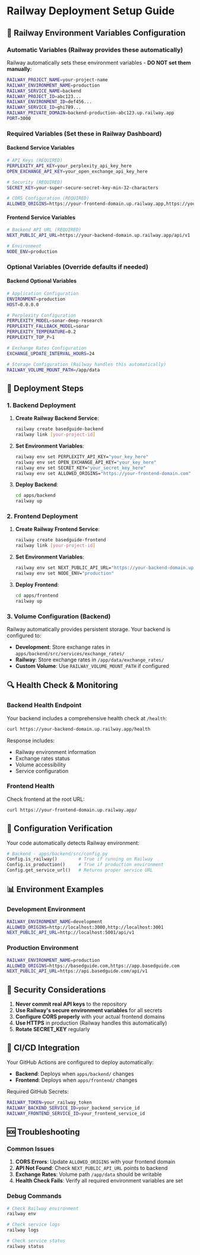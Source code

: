# Railway Deployment Setup Guide

## 🚂 Railway Environment Variables Configuration

### Automatic Variables (Railway provides these automatically)

Railway automatically sets these environment variables - **DO NOT set them manually**:

```bash
RAILWAY_PROJECT_NAME=your-project-name
RAILWAY_ENVIRONMENT_NAME=production
RAILWAY_SERVICE_NAME=backend
RAILWAY_PROJECT_ID=abc123...
RAILWAY_ENVIRONMENT_ID=def456...
RAILWAY_SERVICE_ID=ghi789...
RAILWAY_PRIVATE_DOMAIN=backend-production-abc123.up.railway.app
PORT=3000
```

### Required Variables (Set these in Railway Dashboard)

#### Backend Service Variables

```bash
# API Keys (REQUIRED)
PERPLEXITY_API_KEY=your_perplexity_api_key_here
OPEN_EXCHANGE_API_KEY=your_open_exchange_api_key_here

# Security (REQUIRED)
SECRET_KEY=your-super-secure-secret-key-min-32-characters

# CORS Configuration (REQUIRED)
ALLOWED_ORIGINS=https://your-frontend-domain.up.railway.app,https://your-custom-domain.com
```

#### Frontend Service Variables

```bash
# Backend API URL (REQUIRED)
NEXT_PUBLIC_API_URL=https://your-backend-domain.up.railway.app/api/v1

# Environment
NODE_ENV=production
```

### Optional Variables (Override defaults if needed)

#### Backend Optional Variables

```bash
# Application Configuration
ENVIRONMENT=production
HOST=0.0.0.0

# Perplexity Configuration
PERPLEXITY_MODEL=sonar-deep-research
PERPLEXITY_FALLBACK_MODEL=sonar
PERPLEXITY_TEMPERATURE=0.2
PERPLEXITY_TOP_P=1

# Exchange Rates Configuration
EXCHANGE_UPDATE_INTERVAL_HOURS=24

# Storage Configuration (Railway handles this automatically)
RAILWAY_VOLUME_MOUNT_PATH=/app/data
```

## 🚀 Deployment Steps

### 1. Backend Deployment

1. **Create Railway Backend Service**:
   ```bash
   railway create basedguide-backend
   railway link [your-project-id]
   ```

2. **Set Environment Variables**:
   ```bash
   railway env set PERPLEXITY_API_KEY="your_key_here"
   railway env set OPEN_EXCHANGE_API_KEY="your_key_here"  
   railway env set SECRET_KEY="your_secret_key_here"
   railway env set ALLOWED_ORIGINS="https://your-frontend-domain.com"
   ```

3. **Deploy Backend**:
   ```bash
   cd apps/backend
   railway up
   ```

### 2. Frontend Deployment

1. **Create Railway Frontend Service**:
   ```bash
   railway create basedguide-frontend
   railway link [your-project-id]
   ```

2. **Set Environment Variables**:
   ```bash
   railway env set NEXT_PUBLIC_API_URL="https://your-backend-domain.up.railway.app/api/v1"
   railway env set NODE_ENV="production"
   ```

3. **Deploy Frontend**:
   ```bash
   cd apps/frontend
   railway up
   ```

### 3. Volume Configuration (Backend)

Railway automatically provides persistent storage. Your backend is configured to:

- **Development**: Store exchange rates in `apps/backend/src/services/exchange_rates/`
- **Railway**: Store exchange rates in `/app/data/exchange_rates/`
- **Custom Volume**: Use `RAILWAY_VOLUME_MOUNT_PATH` if configured

## 🔍 Health Check & Monitoring

### Backend Health Endpoint

Your backend includes a comprehensive health check at `/health`:

```bash
curl https://your-backend-domain.up.railway.app/health
```

Response includes:
- Railway environment information
- Exchange rates status  
- Volume accessibility
- Service configuration

### Frontend Health

Check frontend at the root URL:
```bash
curl https://your-frontend-domain.up.railway.app/
```

## 🔧 Configuration Verification

Your code automatically detects Railway environment:

```python
# Backend - apps/backend/src/config.py
Config.is_railway()        # True if running on Railway
Config.is_production()     # True if production environment
Config.get_service_url()   # Returns proper service URL
```

## 📊 Environment Examples

### Development Environment
```bash
RAILWAY_ENVIRONMENT_NAME=development
ALLOWED_ORIGINS=http://localhost:3000,http://localhost:3001
NEXT_PUBLIC_API_URL=http://localhost:5001/api/v1
```

### Production Environment  
```bash
RAILWAY_ENVIRONMENT_NAME=production
ALLOWED_ORIGINS=https://basedguide.com,https://app.basedguide.com
NEXT_PUBLIC_API_URL=https://api.basedguide.com/api/v1
```

## 🚨 Security Considerations

1. **Never commit real API keys** to the repository
2. **Use Railway's secure environment variables** for all secrets
3. **Configure CORS properly** with your actual frontend domains
4. **Use HTTPS** in production (Railway handles this automatically)
5. **Rotate SECRET_KEY** regularly

## 🔄 CI/CD Integration

Your GitHub Actions are configured to deploy automatically:

- **Backend**: Deploys when `apps/backend/` changes
- **Frontend**: Deploys when `apps/frontend/` changes

Required GitHub Secrets:
```bash
RAILWAY_TOKEN=your_railway_token
RAILWAY_BACKEND_SERVICE_ID=your_backend_service_id  
RAILWAY_FRONTEND_SERVICE_ID=your_frontend_service_id
```

## 🆘 Troubleshooting

### Common Issues

1. **CORS Errors**: Update `ALLOWED_ORIGINS` with your frontend domain
2. **API Not Found**: Check `NEXT_PUBLIC_API_URL` points to backend
3. **Exchange Rates**: Volume path `/app/data` should be writable
4. **Health Check Fails**: Verify all required environment variables are set

### Debug Commands

```bash
# Check Railway environment
railway env

# Check service logs
railway logs

# Check service status
railway status
```
